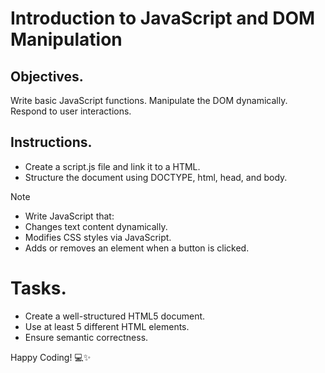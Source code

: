 # Introduction to JavaScript and DOM Manipulation

## Objectives.

Write basic JavaScript functions.
Manipulate the DOM dynamically.
Respond to user interactions.

## Instructions.

- Create a script.js file and link it to a HTML.
- Structure the document using DOCTYPE, html, head, and body.

>[!NOTE]
>  - Write JavaScript that:
>  - Changes text content dynamically.
>  - Modifies CSS styles via JavaScript.
>  - Adds or removes an element when a button is clicked.


# Tasks.
- Create a well-structured HTML5 document.
- Use at least 5 different HTML elements.
- Ensure semantic correctness.

Happy Coding! 💻✨

